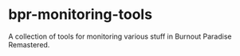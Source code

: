 # bpr-monitoring-tools
A collection of tools for monitoring various stuff in Burnout Paradise Remastered.
